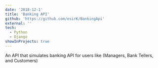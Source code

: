 ```yaml
---
date: '2018-12-1'
title: 'Banking API'
github: 'https://github.com/esirK/BankingApi'
external: ''
tech:
  - Python
  - Django
showInProjects: true
---
```


An API that simulates banking API for users like (Managers, Bank Tellers, and Customers)
